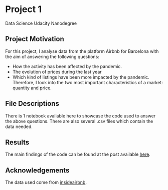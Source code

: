 # Project 1
Data Science Udacity Nanodegree


## Project Motivation
For this project, I analyse data from the platform Airbnb for Barcelona with the aim of answering the following questions:
+ How the activity has been affected by the pandemic.
+ The evolution of prices during the last year 
+ Which kind of listings have been more impacted by the pandemic. 
Therefore, I look into the two most important characteristics of a market: quantity and price.


## File Descriptions
There is 1 notebook available here to showcase the code used to answer the above questions. There are also several .csv files which contain the data needed. 


## Results
The main findings of the code can be found at the post available [here](https://afagustin7.medium.com/analyzing-the-impact-of-covid-19-on-barcelonas-airbnb-market-844d9425706f). 

## Acknowledgements
The data used come from [insideairbnb](http://insideairbnb.com/get-the-data.html).
